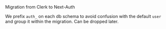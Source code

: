 Migration from Clerk to Next-Auth

We prefix `auth_` on each db schema to avoid confusion with the default `user`
and group it within the migration. Can be dropped later.
